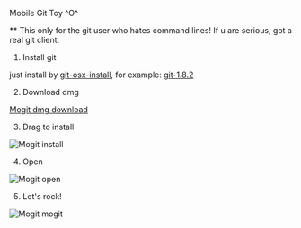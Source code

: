 Mobile Git Toy ^O^

** This only for the git user who hates command lines! If u are serious, got a real git client.

  1. Install git
  
  just install by [git-osx-install][1], for example: [git-1.8.2][2]
  
  2. Download dmg
  
  [Mogit dmg download][3]
  
  3. Drag to install
  
  ![Mogit install][4]
  
  4. Open
  
  ![Mogit open][5]
  
  5. Let's rock!
  
  ![Mogit mogit][6]
    
[1]: https://code.google.com/p/git-osx-installer/downloads/list
[2]: https://code.google.com/p/git-osx-installer/downloads/detail?name=git-1.8.2-intel-universal-snow-leopard.dmg&can=2&q=
[3]: http://code.dapps.douban.com/bear/mogit/raw/master/release/dmg/mogit.dmg
[4]: http://code.dapps.douban.com/bear/mogit/raw/master/release/screenshots/install.png
[5]: http://code.dapps.douban.com/bear/mogit/raw/master/release/screenshots/apps.png
[6]: http://code.dapps.douban.com/bear/mogit/raw/master/release/screenshots/mogit.png
